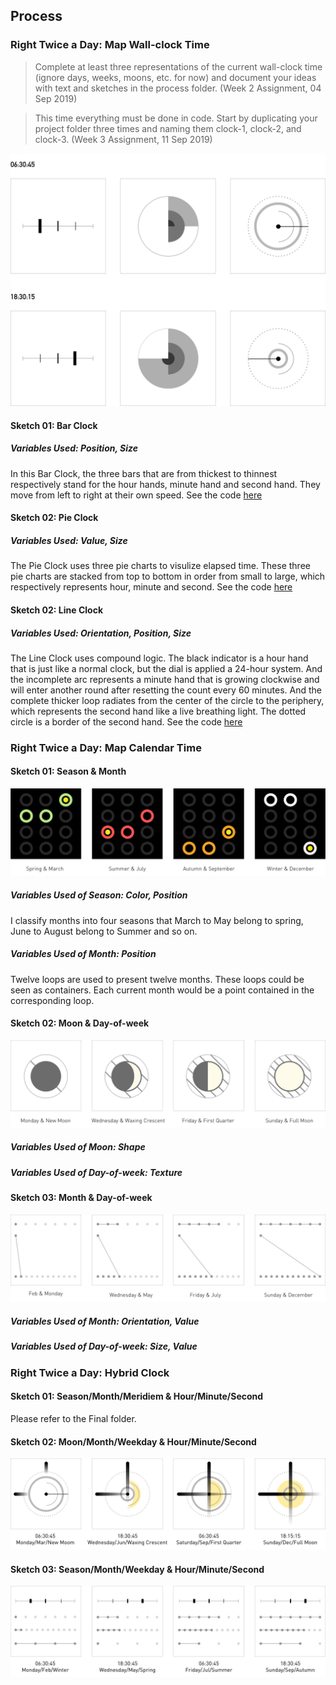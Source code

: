## Process 
### Right Twice a Day: Map Wall-clock Time
> Complete at least three representations of the current wall-clock time (ignore days, weeks, moons, etc. for now) and document your ideas with text and sketches in the process folder. (Week 2 Assignment, 04 Sep 2019)

> This time everything must be done in code. Start by duplicating your project folder three times and naming them clock-1, clock-2, and clock-3. (Week 3 Assignment, 11 Sep 2019)

![illustrative images](./Sketch_wall_clock.jpg)
#### Sketch 01: Bar Clock
##### Variables Used: Position, Size
In this Bar Clock, the three bars that are from thickest to thinnest respectively stand for the hour hands, minute hand and second hand. They move from left to right at their own speed.
See the code [here](https://github.com/gitacoco/dvia-2019/tree/master/1.mapping-time/clock1_BarClock)

#### Sketch 02: Pie Clock
##### Variables Used: Value, Size
The Pie Clock uses three pie charts to visulize elapsed time. These three pie charts are stacked from top to bottom in order from small to large, which respectively represents hour, minute and second.
See the code [here](https://github.com/gitacoco/dvia-2019/tree/master/1.mapping-time/clock2_PieClock)

#### Sketch 02: Line Clock
##### Variables Used: Orientation, Position, Size
The Line Clock uses compound logic. The black indicator is a hour hand that is just like a normal clock, but the dial is applied a 24-hour system. And the incomplete arc represents a minute hand that is growing clockwise and will enter another round after resetting the count every 60 minutes. And the complete thicker loop radiates from the center of the circle to the periphery, which represents the second hand like a live breathing light. The dotted circle is a border of the second hand.
See the code [here](https://github.com/gitacoco/dvia-2019/tree/master/1.mapping-time/clock3_LineClock)


### Right Twice a Day: Map Calendar Time

#### Sketch 01: Season & Month
![illustrative images](./Sketch1_calendar_time.jpg)
##### Variables Used of Season: Color, Position
I classify months into four seasons that March to May belong to spring, June to August belong to Summer and so on.
##### Variables Used of Month: Position
Twelve loops are used to present twelve months. These loops could be seen as containers. Each current month would be a point contained in the corresponding loop.

#### Sketch 02: Moon & Day-of-week
![illustrative images](./Sketch2_calendar_time.jpg)
##### Variables Used of Moon: Shape
##### Variables Used of Day-of-week: Texture

#### Sketch 03: Month & Day-of-week
![illustrative images](./Sketch3_calendar_time.jpg)
##### Variables Used of Month: Orientation, Value
##### Variables Used of Day-of-week: Size, Value

### Right Twice a Day: Hybrid Clock

#### Sketch 01: Season/Month/Meridiem & Hour/Minute/Second
Please refer to the Final folder.

#### Sketch 02: Moon/Month/Weekday & Hour/Minute/Second
![illustrative images](./Hybrid_Sketch2.jpg)

#### Sketch 03: Season/Month/Weekday & Hour/Minute/Second
![illustrative images](./Hybrid_Sketch3.jpg)
